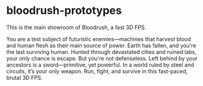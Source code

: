 # bloodrush-prototypes
This is the main showroom of Bloodrush, a fast 3D FPS.

You are a test subject of futuristic enemies—machines that harvest blood and human flesh as their main source of power. Earth has fallen, and you're the last surviving human. Hunted through devastated cities and ruined labs, your only chance is escape. But you're not defenseless. Left behind by your ancestors is a sword—primitive, yet powerful. In a world ruled by steel and circuits, it’s your only weapon. Run, fight, and survive in this fast-paced, brutal 3D FPS.
